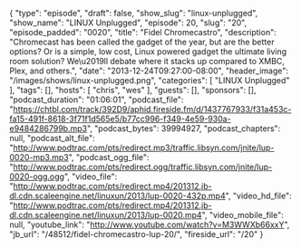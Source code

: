 {
  "type": "episode",
  "draft": false,
  "show_slug": "linux-unplugged",
  "show_name": "LINUX Unplugged",
  "episode": 20,
  "slug": "20",
  "episode_padded": "0020",
  "title": "Fidel Chromecastro",
  "description": "Chromecast has been called the gadget of the year, but are the better options? Or is a simple, low cost, Linux powered gadget the ultimate living room solution? We\u2019ll debate where it stacks up compared to XMBC, Plex, and others.",
  "date": "2013-12-24T09:27:00-08:00",
  "header_image": "/images/shows/linux-unplugged.png",
  "categories": [
    "LINUX Unplugged"
  ],
  "tags": [],
  "hosts": [
    "chris",
    "wes"
  ],
  "guests": [],
  "sponsors": [],
  "podcast_duration": "01:06:01",
  "podcast_file": "https://chtbl.com/track/392D9/aphid.fireside.fm/d/1437767933/f31a453c-fa15-491f-8618-3f71f1d565e5/b77cc996-f349-4e59-930a-e9484286799b.mp3",
  "podcast_bytes": 39994927,
  "podcast_chapters": null,
  "podcast_alt_file": "http://www.podtrac.com/pts/redirect.mp3/traffic.libsyn.com/jnite/lup-0020-mp3.mp3",
  "podcast_ogg_file": "http://www.podtrac.com/pts/redirect.ogg/traffic.libsyn.com/jnite/lup-0020-ogg.ogg",
  "video_file": "http://www.podtrac.com/pts/redirect.mp4/201312.jb-dl.cdn.scaleengine.net/linuxun/2013/lup-0020-432p.mp4",
  "video_hd_file": "http://www.podtrac.com/pts/redirect.mp4/201312.jb-dl.cdn.scaleengine.net/linuxun/2013/lup-0020.mp4",
  "video_mobile_file": null,
  "youtube_link": "http://www.youtube.com/watch?v=M3WWXb66xxY",
  "jb_url": "/48512/fidel-chromecastro-lup-20/",
  "fireside_url": "/20"
}

